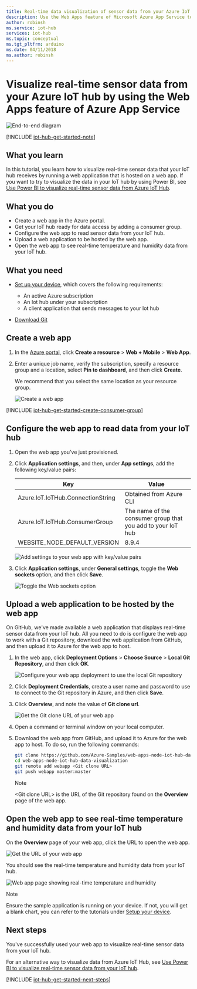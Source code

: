 ```yaml
---
title: Real-time data visualization of sensor data from your Azure IoT hub – Web Apps | Microsoft Docs
description: Use the Web Apps feature of Microsoft Azure App Service to visualize temperature and humidity data that is collected from the sensor and sent to your Iot hub.
author: robinsh
ms.service: iot-hub
services: iot-hub
ms.topic: conceptual
ms.tgt_pltfrm: arduino
ms.date: 04/11/2018
ms.author: robinsh
---
```


# Visualize real-time sensor data from your Azure IoT hub by using the Web Apps feature of Azure App Service

![End-to-end diagram](./media/iot-hub-live-data-visualization-in-web-apps/1_iot-hub-end-to-end-diagram.png)

[!INCLUDE [iot-hub-get-started-note](../../includes/iot-hub-get-started-note.md)]

## What you learn

In this tutorial, you learn how to visualize real-time sensor data that your IoT hub receives by running a web application that is hosted on a web app. If you want to try to visualize the data in your IoT hub by using Power BI, see [Use Power BI to visualize real-time sensor data from Azure IoT Hub](iot-hub-live-data-visualization-in-power-bi.md).

## What you do

* Create a web app in the Azure portal.
* Get your IoT hub ready for data access by adding a consumer group.
* Configure the web app to read sensor data from your IoT hub.
* Upload a web application to be hosted by the web app.
* Open the web app to see real-time temperature and humidity data from your IoT hub.

## What you need

* [Set up your device](iot-hub-raspberry-pi-kit-node-get-started.md), which covers the following requirements:

  * An active Azure subscription
  * An Iot hub under your subscription
  * A client application that sends messages to your Iot hub

* [Download Git](https://www.git-scm.com/downloads)

## Create a web app

1. In the [Azure portal](https://portal.azure.com/), click **Create a resource** > **Web + Mobile** > **Web App**.

2. Enter a unique job name, verify the subscription, specify a resource group and a location, select **Pin to dashboard**, and then click **Create**.

   We recommend that you select the same location as your resource group. 
   
   ![Create a web app](./media/iot-hub-live-data-visualization-in-web-apps/2_create-web-app-azure.png)

[!INCLUDE [iot-hub-get-started-create-consumer-group](../../includes/iot-hub-get-started-create-consumer-group.md)]

## Configure the web app to read data from your IoT hub

1. Open the web app you’ve just provisioned.

2. Click **Application settings**, and then, under **App settings**, add the following key/value pairs:

   | Key                                   | Value                                                        |
   |---------------------------------------|--------------------------------------------------------------|
   | Azure.IoT.IoTHub.ConnectionString     | Obtained from Azure CLI                                      |
   | Azure.IoT.IoTHub.ConsumerGroup        | The name of the consumer group that you add to your IoT hub  |
   | WEBSITE_NODE_DEFAULT_VERSION          | 8.9.4                                                        |

   ![Add settings to your web app with key/value pairs](./media/iot-hub-live-data-visualization-in-web-apps/3_web-app-settings-key-value-azure.png)

3. Click **Application settings**, under **General settings**, toggle the **Web sockets** option, and then click **Save**.

   ![Toggle the Web sockets option](./media/iot-hub-live-data-visualization-in-web-apps/4_toggle_web_sockets.png)

## Upload a web application to be hosted by the web app

On GitHub, we've made available a web application that displays real-time sensor data from your IoT hub. All you need to do is configure the web app to work with a Git repository, download the web application from GitHub, and then upload it to Azure for the web app to host.

1. In the web app, click **Deployment Options** > **Choose Source** > **Local Git Repository**, and then click **OK**.

   ![Configure your web app deployment to use the local Git repository](./media/iot-hub-live-data-visualization-in-web-apps/5_configure-web-app-deployment-local-git-repository-azure.png)

2. Click **Deployment Credentials**, create a user name and password to use to connect to the Git repository in Azure, and then click **Save**.

3. Click **Overview**, and note the value of **Git clone url**.

   ![Get the Git clone URL of your web app](./media/iot-hub-live-data-visualization-in-web-apps/6_web-app-git-clone-url-azure.png)

4. Open a command or terminal window on your local computer.

5. Download the web app from GitHub, and upload it to Azure for the web app to host. To do so, run the following commands:

   ```bash
   git clone https://github.com/Azure-Samples/web-apps-node-iot-hub-data-visualization.git
   cd web-apps-node-iot-hub-data-visualization
   git remote add webapp <Git clone URL>
   git push webapp master:master
   ```

   > [!NOTE]
   > \<Git clone URL\> is the URL of the Git repository found on the **Overview** page of the web app.

## Open the web app to see real-time temperature and humidity data from your IoT hub

On the **Overview** page of your web app, click the URL to open the web app.

![Get the URL of your web app](./media/iot-hub-live-data-visualization-in-web-apps/7_web-app-url-azure.png)

You should see the real-time temperature and humidity data from your IoT hub.

![Web app page showing real-time temperature and humidity](./media/iot-hub-live-data-visualization-in-web-apps/8_web-app-page-show-real-time-temperature-humidity-azure.png)

> [!NOTE]
> Ensure the sample application is running on your device. If not, you will get a blank chart, you can refer to the tutorials under [Setup your device](iot-hub-raspberry-pi-kit-node-get-started.md).

## Next steps

You've successfully used your web app to visualize real-time sensor data from your IoT hub.

For an alternative way to visualize data from Azure IoT Hub, see [Use Power BI to visualize real-time sensor data from your IoT hub](iot-hub-live-data-visualization-in-power-bi.md).

[!INCLUDE [iot-hub-get-started-next-steps](../../includes/iot-hub-get-started-next-steps.md)]